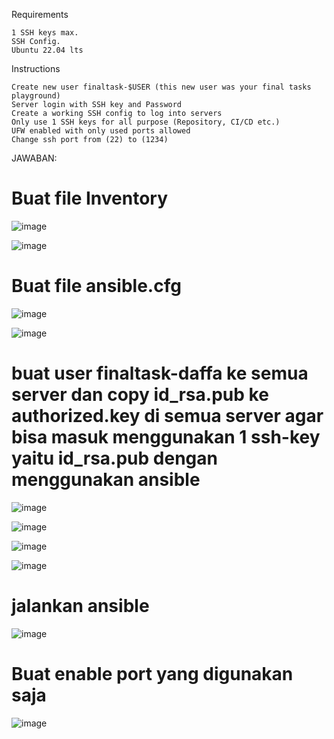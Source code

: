 Requirements

    1 SSH keys max.
    SSH Config.
    Ubuntu 22.04 lts

Instructions

    Create new user finaltask-$USER (this new user was your final tasks playground)
    Server login with SSH key and Password
    Create a working SSH config to log into servers
    Only use 1 SSH keys for all purpose (Repository, CI/CD etc.)
    UFW enabled with only used ports allowed
    Change ssh port from (22) to (1234)

JAWABAN:

# Buat file Inventory

![image](https://github.com/user-attachments/assets/e86b0f87-dd89-46ce-b8bd-2e83d60164ab)

![image](https://github.com/user-attachments/assets/23b1e369-80a1-45bb-8f2f-4887eb16100a)

# Buat file ansible.cfg

![image](https://github.com/user-attachments/assets/7886a00b-7fb5-4dd0-8301-a4bec8d5a001)

![image](https://github.com/user-attachments/assets/b28a92f3-f22f-4d68-9493-1010c6134a33)

# buat user finaltask-daffa ke semua server dan copy id_rsa.pub ke authorized.key di semua server agar bisa masuk menggunakan 1 ssh-key yaitu id_rsa.pub  dengan menggunakan ansible

![image](https://github.com/user-attachments/assets/5e94e1bc-d9bd-4b99-a91d-6859f9051718)

![image](https://github.com/user-attachments/assets/ffe6e053-e95f-4229-8fcf-4c99425fcd8a)

![image](https://github.com/user-attachments/assets/bd2a0508-dfa8-4fda-a587-2c6638597877)

![image](https://github.com/user-attachments/assets/ff92298c-fd28-4c6c-871d-0f7bd62c32e1)

# jalankan ansible

![image](https://github.com/user-attachments/assets/1d23edd3-f5cc-47de-9acf-f99d79345a46)

# Buat enable port yang digunakan saja

![image](https://github.com/user-attachments/assets/006c9c18-caf2-400b-a8f0-eb526d449e4a)
